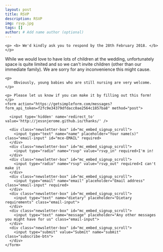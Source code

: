```yaml
---
layout: post
title: RSVP
description: RSVP
img: rsvp.jpg
tags: []
author: # Add name author (optional)
---
```


<div class="newsletter" id="mc_embed_signup">


    
    <p> <b> We'd kindly ask you to respond by the 28th February 2018. </b> </p>

   <div class="wrapper">
    <p> While we would love to have lots of children at the wedding, unfortunately
        space is quite limited and so we can't invite children (other than our immediate family).
        We are sorry for any inconvenience this might cause.
    </p>

    <p>
        Obviously, young babies who are still nursing are very welcome. 
    </p>
  </div>
  <div class="form-container">

    <p> Please let us know if you can make it by filling out this form!</p>
    <form action="https://getsimpleform.com/messages?form_api_token=f2fc9e34379dfdacc0ae2564c1857ba8" method="post">
        
      <input type='hidden' name='redirect_to' value='http://jessnjerome.github.io/thanks/' />

      <div class="newsletter-box" id="mc_embed_signup_scroll">
        <input type="text" name="name" placeholder="Your name(s)" class="email-input" id="mce-EMAIL" required>
      </div>
      <div class="newsletter-box" id="mc_embed_signup_scroll">
        <input type="radio" name="rsvp" value="rsvp_in" required>I'm in!
      </div>
      <div class="newsletter-box" id="mc_embed_signup_scroll">
        <input type="radio" name="rsvp" value="rsvp_out" required>I can't make it
      </div>
      <div class="newsletter-box" id="mc_embed_signup_scroll">
        <input type="email" name="email" placeholder="Email address" class="email-input" required>
      </div>
      <div class="newsletter-box" id="mc_embed_signup_scroll">
        <input type="text" name="dietary" placeholder="Dietary requirements" class="email-input">
      </div>
      <div class="newsletter-box" id="mc_embed_signup_scroll">
        <input type="text" name="message" placeholder="Any other messages you might have for us" class="email-input">
      </div>
      <div class="newsletter-box" id="mc_embed_signup_scroll">
        <input type="submit" value="Submit" name="submit" class="subscribe-btn">
      </div>
    </form>
  </div>
</div> 

